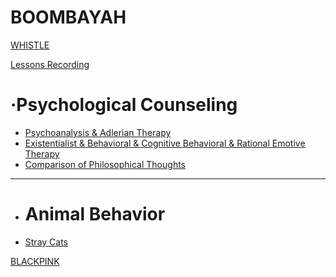 # BOOMBAYAH

[WHISTLE](index.md)

[Lessons Recording]()

#  ·Psychological Counseling 

  * [Psychoanalysis & Adlerian Therapy]( 心理咨询/精神分析&阿德勒疗法.md)
  * [Existentialist & Behavioral & Cognitive Behavioral & Rational Emotive Therapy]( 心理咨询/存在主义&行为&认知行为&理情疗法.md)
  * [Comparison of Philosophical Thoughts](心理咨询/不同流派基本哲学思想比较.md)
- - - -
  * # Animal Behavior

  * [Stray Cats](动物行为学/流浪猫图.md)

[BLACKPINK]()




<script src="https://polyfill.io/v3/polyfill.min.js?features=es6"></script>
<script id="MathJax-script" async src="https://cdn.jsdelivr.net/npm/mathjax@3/es5/tex-mml-chtml.js"></script>
